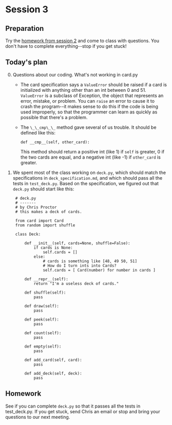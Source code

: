 Session 3
=========

Preparation
-----------

Try the [homework from session 2](https://github.com/cproctor/summer_course/tree/master/curriculum/session_2) and come to class with questions. You don't have to complete everything--stop if you get stuck!

Today's plan
------------

0. Questions about our coding. What's not working in card.py

    - The card specification says a `ValueError` should be raised if a card
      is initialized with anything other than an int between 0 and 51. 
      `ValueError` is a subclass of Exception, the object that represents an 
      error, mistake, or problem. You can `raise` an error to cause it to crash
      the program--it makes sense to do this if the code is being used improperly,
      so that the programmer can learn as quickly as possible that there's a 
      problem.

    - The `\_\_cmp\_\_` method gave several of us trouble. It should be defined 
      like this:
 
          def __cmp__(self, other_card):
         
      This method should return a positive int (like 1) if `self` is greater, 0 if
      the two cards are equal, and a negative int (like -1) if `other_card` is 
      greater.

1. We spent most of the class working on `deck.py`, which should match the
   specifications in `deck_specification.md`, and which should pass all the
   tests in `test_deck.py`. Based on the specification, we figured out that
   `deck.py` should start like this:

        
        # deck.py
        # -------
        # by Chris Proctor
        # this makes a deck of cards.
        
        from card import Card
        from random import shuffle
        
        class Deck:
        
            def __init__(self, cards=None, shuffle=False):
                if cards is None:
                    self.cards = []
                else:
                    # cards is something like [48, 49 50, 51]
                    # How do I turn ints into Cards?
                    self.cards = [ Card(number) for number in cards ]
        
            def __repr__(self):
                return "I'm a useless deck of cards."
        
            def shuffle(self):
                pass
        
            def draw(self):
                pass
        
            def peek(self):
                pass
        
            def count(self):
                pass
        
            def empty(self):
                pass
        
            def add_card(self, card):
                pass
        
            def add_deck(self, deck):
                pass
        
Homework
--------

See if you can complete `deck.py` so that it passes all the tests in 
test\_deck.py. If you get stuck, send Chris an email or stop and 
bring your questions to our next meeting. 
